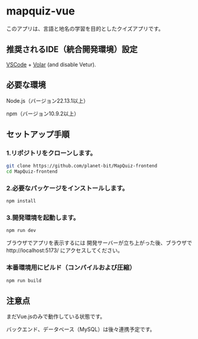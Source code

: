 # mapquiz-vue

このアプリは、言語と地名の学習を目的としたクイズアプリです。


## 推奨されるIDE（統合開発環境）設定

[VSCode](https://code.visualstudio.com/) + [Volar](https://marketplace.visualstudio.com/items?itemName=Vue.volar) (and disable Vetur).

## 必要な環境

Node.js（バージョン22.13.1以上）

npm（バージョン10.9.2以上）

## セットアップ手順

### 1.リポジトリをクローンします。

```sh
git clone https://github.com/planet-bit/MapQuiz-frontend
cd MapQuiz-frontend
```

### 2.必要なパッケージをインストールします。

```sh
npm install
```

### 3.開発環境を起動します。

```sh
npm run dev
```
ブラウザでアプリを表示するには
開発サーバーが立ち上がった後、ブラウザで http://localhost:5173/ にアクセスしてください。

### 本番環境用にビルド（コンパイルおよび圧縮）

```sh
npm run build
```

## 注意点

まだVue.jsのみで動作している状態です。

バックエンド、データベース（MySQL）は後々連携予定です。
